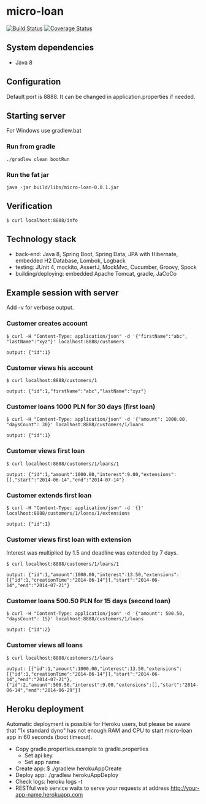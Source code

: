 # micro-loan
[![Build Status](https://travis-ci.org/dst/micro-loan.svg)](https://travis-ci.org/dst/micro-loan)
[![Coverage Status](https://coveralls.io/repos/dst/micro-loan/badge.png)](https://coveralls.io/r/dst/micro-loan)

## System dependencies
- Java 8

## Configuration
Default port is 8888. It can be changed in application.properties if needed.

## Starting server
For Windows use gradlew.bat

### Run from gradle
    ./gradlew clean bootRun

### Run the fat jar
    java -jar build/libs/micro-loan-0.0.1.jar

## Verification
    $ curl localhost:8888/info

## Technology stack
- back-end: Java 8, Spring Boot, Spring Data, JPA with Hibernate, embedded H2 Database, Lombok, Logback
- testing: JUnit 4, mockito, AssertJ, MockMvc, Cucumber, Groovy, Spock
- building/deploying: embedded Apache Tomcat, gradle, JaCoCo

## Example session with server
Add -v for verbose output.

### Customer creates account
    $ curl -H "Content-Type: application/json" -d '{"firstName":"abc", "lastName":"xyz"}' localhost:8888/customers
    
    output: {"id":1}

### Customer views his account
    $ curl localhost:8888/customers/1
    
    output: {"id":1,"firstName":"abc","lastName":"xyz"}

### Customer loans 1000 PLN for 30 days (first loan)
    $ curl -H "Content-Type: application/json" -d '{"amount": 1000.00, "daysCount": 30}' localhost:8888/customers/1/loans
    
    output: {"id":1}

### Customer views first loan
    $ curl localhost:8888/customers/1/loans/1
    
    output: {"id":1,"amount":1000.00,"interest":9.00,"extensions":[],"start":"2014-06-14","end":"2014-07-14"}
    
### Customer extends first loan
    $ curl -H "Content-Type: application/json" -d '{}' localhost:8888/customers/1/loans/1/extensions
    
    output: {"id":1}
    
### Customer views first loan with extension
Interest was multiplied by 1.5 and deadline was extended by 7 days.
 
    $ curl localhost:8888/customers/1/loans/1
    
    output: {"id":1,"amount":1000.00,"interest":13.50,"extensions":[{"id":1,"creationTime":"2014-06-14"}],"start":"2014-06-14","end":"2014-07-21"}

### Customer loans 500.50 PLN for 15 days (second loan)
    $ curl -H "Content-Type: application/json" -d '{"amount": 500.50, "daysCount": 15}' localhost:8888/customers/1/loans
    
    output: {"id":2}

### Customer views all loans
    $ curl localhost:8888/customers/1/loans
    
    output: [{"id":1,"amount":1000.00,"interest":13.50,"extensions":[{"id":1,"creationTime":"2014-06-14"}],"start":"2014-06-14","end":"2014-07-21"},{"id":2,"amount":500.50,"interest":9.00,"extensions":[],"start":"2014-06-14","end":"2014-06-29"}]

## Heroku deployment
Automatic deployment is possible for Heroku users, but please be aware that "1x standard dyno"
has not enough RAM and CPU to start micro-loan app in 60 seconds (boot timeout).

- Copy gradle.properties.example to gradle.properties
    - Set api key
    - Set app name
- Create app: $ ./gradlew herokuAppCreate
- Deploy app: ./gradlew herokuAppDeploy
- Check logs: heroku logs -t
- RESTful web service waits to serve your requests at address http://your-app-name.herokuapp.com
